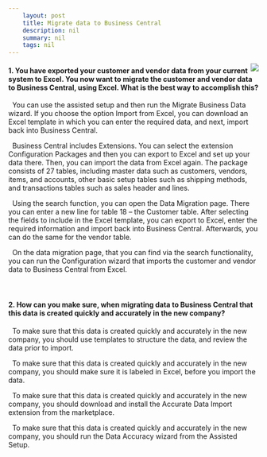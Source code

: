 ```yaml
---
    layout: post
    title: Migrate data to Business Central  
    description: nil
    summary: nil
    tags: nil
---
```



 <a target="_blank" href="https://docs.microsoft.com/en-us/learn/modules/migrate-data-dynamics-365-business-central/8-check/"><i class="fas fa-external-link-alt"></i> </a>
 <img align="right" src="https://docs.microsoft.com/en-us/learn/achievements/migrate-data-dynamics-365-business-central.svg">
####  1. You have exported your customer and vendor data from your current system to Excel. You now want to migrate the customer and vendor data to Business Central, using Excel. What is the best way to accomplish this?


<i class='fas fa-check-square' style='color: Dodgerblue;'></i> &nbsp;&nbsp;You can use the assisted setup and then run the Migrate Business Data wizard. If you choose the option Import from Excel, you can download an Excel template in which you can enter the required data, and next, import back into Business Central.

<i class='far fa-square'></i> &nbsp;&nbsp;Business Central includes Extensions. You can select the extension Configuration Packages and then you can export to Excel and set up your data there. Then, you can import the data from Excel again. The package consists of 27 tables, including master data such as customers, vendors, items, and accounts, other basic setup tables such as shipping methods, and transactions tables such as sales header and lines.

<i class='far fa-square'></i> &nbsp;&nbsp;Using the search function, you can open the Data Migration page. There you can enter a new line for table 18 – the Customer table. After selecting the fields to include in the Excel template, you can export to Excel, enter the required information and import back into Business Central. Afterwards, you can do the same for the vendor table.

<i class='far fa-square'></i> &nbsp;&nbsp;On the data migration page, that you can find via the search functionality, you can run the Configuration wizard that imports the customer and vendor data to Business Central from Excel.
<br />
<br />
<br />

####  2. How can you make sure, when migrating data to Business Central that this data is created quickly and accurately in the new company?


<i class='fas fa-check-square' style='color: Dodgerblue;'></i> &nbsp;&nbsp;To make sure that this data is created quickly and accurately in the new company, you should use templates to structure the data, and review the data prior to import.

<i class='far fa-square'></i> &nbsp;&nbsp;To make sure that this data is created quickly and accurately in the new company, you should make sure it is labeled in Excel, before you import the data.

<i class='far fa-square'></i> &nbsp;&nbsp;To make sure that this data is created quickly and accurately in the new company, you should download and install the Accurate Data Import extension from the marketplace.

<i class='far fa-square'></i> &nbsp;&nbsp;To make sure that this data is created quickly and accurately in the new company, you should run the Data Accuracy wizard from the Assisted Setup.
<br />
<br />
<br />
